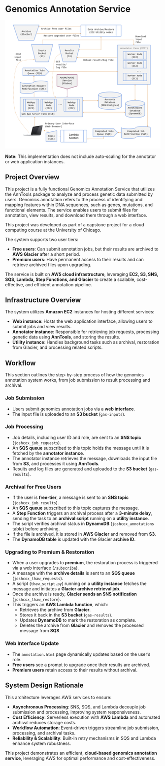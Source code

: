 # Genomics Annotation Service

![System Architecture](images/gas-diagram.png)

**Note:** This implementation does not include auto-scaling for the annotator or web application instances.

## Project Overview
This project is a fully functional Genomics Annotation Service that utilizes the AnnTools package to analyze and process genetic data submitted by users. Genomics annotation refers to the process of identifying and mapping features within DNA sequences, such as genes, mutations, and functional elements. The service enables users to submit files for annotation, view results, and download them through a web interface.

This project was developed as part of a capstone project for a cloud computing course at the University of Chicago.

The system supports two user tiers:
- **Free users**: Can submit annotation jobs, but their results are archived to **AWS Glacier** after a short period.
- **Premium users**: Have permanent access to their results and can retrieve archived files upon upgrading.

The service is built on **AWS cloud infrastructure**, leveraging **EC2, S3, SNS, SQS, Lambda, Step Functions, and Glacier** to create a scalable, cost-effective, and efficient annotation pipeline.

## Infrastructure Overview

The system utilizes **Amazon EC2** instances for hosting different services:
- **Web instance**: Hosts the web application interface, allowing users to submit jobs and view results.
- **Annotator instance**: Responsible for retrieving job requests, processing genetic data using **AnnTools**, and storing the results.
- **Utility instance**: Handles background tasks such as archival, restoration from Glacier, and processing related scripts.

## Workflow

This section outlines the step-by-step process of how the genomics annotation system works, from job submission to result processing and archival.

### Job Submission
- Users submit genomics annotation jobs via a **web interface**.
- The input file is uploaded to an **S3 bucket** (`gas-inputs`).

### Job Processing
- Job details, including user ID and role, are sent to an **SNS topic** (`joshcox_job_requests`).
- An **SQS queue** subscribed to this topic holds the message until it is fetched by the **annotator instance**.
- The annotator instance retrieves the message, downloads the input file from **S3**, and processes it using **AnnTools**.
- Results and log files are generated and uploaded to the **S3 bucket** (`gas-results`).

### Archival for Free Users
- If the user is **free-tier**, a message is sent to an **SNS topic** (`joshcox_job_results`).
- An **SQS queue** subscribed to this topic captures the message.
- A **Step Function** triggers an archival process after a **3-minute delay**, sending the task to an **archival script** running on a **utility instance**.
- The script verifies archival status in **DynamoDB** (`joshcox_annotations` table) before archiving.
- If the file is archived, it is stored in **AWS Glacier** and removed from **S3**.
- The **DynamoDB table** is updated with the Glacier **archive ID**.

### Upgrading to Premium & Restoration
- When a user upgrades to **premium**, the restoration process is triggered via a web interface (`/subscribe`).
- A message with the **archive details** is sent to an **SQS queue** (`joshcox_thaw_requests`).
- A script (`thaw_script.py`) running on a **utility instance** fetches the message and initiates a **Glacier archive retrieval job**.
- Once the archive is ready, **Glacier sends an SNS notification** (`joshcox_thaw_restore`).
- This triggers an **AWS Lambda function**, which:
  - Retrieves the archive from **Glacier**.
  - Stores it back in the **S3 bucket** (`gas-results`).
  - Updates **DynamoDB** to mark the restoration as complete.
  - Deletes the archive from **Glacier** and removes the processed message from **SQS**.

### Web Interface Update
- The `annotation.html` page dynamically updates based on the user’s role.
- **Free users** see a prompt to upgrade once their results are archived.
- **Premium users** retain access to their results without archival.

## System Design Rationale
This architecture leverages AWS services to ensure:
- **Asynchronous Processing**: SNS, SQS, and Lambda decouple job submission and processing, improving system responsiveness.
- **Cost Efficiency**: Serverless execution with **AWS Lambda** and automated archival reduces storage costs.
- **Workflow Automation**: Event-driven triggers streamline job submission, processing, and archival tasks.
- **Reliability & Scalability**: Built-in retry mechanisms in SQS and Lambda enhance system robustness.

This project demonstrates an efficient, **cloud-based genomics annotation service**, leveraging AWS for optimal performance and cost-effectiveness.
